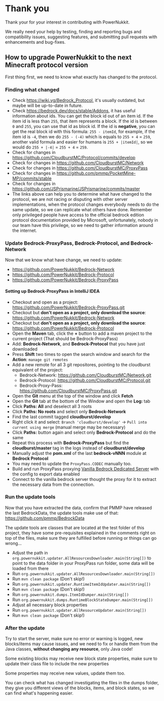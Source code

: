 # Thank you
Thank your for your interest in contributing with PowerNukkit.

We really need your help by testing, finding and reporting bugs and compatibility issues,
suggesting features, and submitting pull requests with enhancements and bug-fixes.

## How to upgrade PowerNukkit to the next Minecraft protocol version
First thing first, we need to know what exactly has changed to the protocol.

### Finding what changed
- Check https://wiki.vg/Bedrock_Protocol, it's usually outdated, but maybe will be up-to-date in future.
- Check https://bedrock.dev/docs/stable/Addons, it has useful information about ids.
  You can get the block id out of an item id. If the item id is less than `255`, that item represents a block.
  If the id is between `0` and `255`, you can use that id as block id. If the id is **negative**, you can
  get the real block id with this formula: `255 - itemId`, for example, if the item id is `-4`,
  then we do `255 - (-4)` which is equals to `255 + 4` = `259`, another valid formula and easier for humans
  is `255 + |itemId|`, so we would do `255 + |-4|` = `255 + 4` = `259`.
- Check for changes in https://github.com/CloudburstMC/Protocol/commits/develop
- Check for changes in https://github.com/CloudburstMC/Network
- Check for changes in https://github.com/CloudburstMC/ProxyPass
- Check for changes in https://github.com/pmmp/PocketMine-MP/commits/stable
- Check for changes in https://github.com/JSPrismarine/JSPrismarine/commits/master
- The links above can help you to determine what have changed to the protocol, we are not racing or disputing
  with other server implementations, when the protocol changes everybody needs to do the same update, so
  we can replicate what others have done. Remember only privileged people have access to the official
  bedrock edition protocol documentation provided by Microsoft, unfortunately, nobody in our team have this privilege,
  so we need to gather information around the internet.

### Update Bedrock-ProxyPass, Bedrock-Protocol, and Bedrock-Network
Now that we know what have change, we need to update:
- https://github.com/PowerNukkit/Bedrock-Network
- https://github.com/PowerNukkit/Bedrock-Protocol
- https://github.com/PowerNukkit/Bedrock-ProxyPass

#### Setting up Bedrock-ProxyPass in IntelliJ IDEA
- Checkout and open as a project: https://github.com/PowerNukkit/Bedrock-ProxyPass.git
- Checkout but **don't open as a project, only download the source**: https://github.com/PowerNukkit/Bedrock-Network
- Checkout but **don't open as a project, only download the source**: https://github.com/PowerNukkit/Bedrock-Protocol
- Open the **Maven** tab, click the **+** button to add a maven project to the current project (That should be Bedrock-ProxyPass)
- Add: **Bedrock-Network**, and **Bedrock-Protocol** that you have just downloaded
- Press **Shift** two times to open the search window and search for the **Action**: `manage git remotes`
- Add a new remote for all 3 git repositores, pointing to the cloudburst equivalent of the project:
    * Bedrock-Network: https://github.com/CloudburstMC/Network.git
    * Bedrock-Protocol: https://github.com/CloudburstMC/Protocol.git
    * Bedrock-Proxy-Pass: https://github.com/CloudburstMC/ProxyPass.git
- Open the **Git** menu at the top of the window and click **Fetch**
- Open the **Git** tab at the bottom of the Window and open the **Log: <project-name>** tab
- Click **Paths: All** and deselect all 3 roots
- Click **Paths: No roots** and select only **Bedrock-Network**
- Find the last commit tagged **cloudburst/develop**
- Right click it and select: `Branch 'cloudburst/develop'` -> `Pull into current using merge` (manual merge may be necessary)
- Click **Paths:** button again and select only **Bedrock-Protocol** and do the same
- Repeat this process with **Bedrock-ProxyPass** but find the **cloudburst/master** tag in the logs instead of **cloudburst/develop**
- Manually adjust the **pom.xml** of the last **bedrock-vNNN** module at **Bedrock Protocol** 
- You may need to update the `ProxyPass.CODEC` manually too.
- Build and run ProxyPass proxying [Vanilla Bedrock Dedicated Server](https://www.minecraft.net/en-us/download/server/bedrock)
  with the config to export data enabled
- Connect to the vanilla bedrock server thought the proxy for it to extract the necessary data from the connection.

### Run the update tools
Now that you have extracted the data, confirm that PMMP have released the last BedrockData,
the update tools make use of that: https://github.com/pmmp/BedrockData

The update tools are classes that are located at the test folder of this project,
they have some pre-requisites explained in the comments right on top of the files,
make sure they are fulfilled before running or things can go wrong...

- Adjust the path in `org.powernukkit.updater.AllResourcesDownloader.main(String[])` to point to
  the data folder in your ProxyPass run folder, some data will be loaded from there
- Run `org.powernukkit.updater.AllResourcesDownloader.main(String[])`
- Run `mvn clean package` (Don't skip!)
- Run `org.powernukkit.updater.RuntimeItemIdUpdater.main(String[])`
- Run `mvn clean package` (Don't skip!)
- Run `org.powernukkit.dumps.ItemIdDumper.main(String[])`
- Run `org.powernukkit.dumps.RuntimeBlockStateDumper.main(String[])`
- Adjust all necessary block properties
- Run `org.powernukkit.updater.AllResourceUpdater.main(String[])`
- Run `mvn clean package` (Don't skip!)

### After the update
Try to start the server, make sure no error or warning is logged,
new blocks/items may cause issues, and we need to fix or handle them
from the Java classes, **without changing any resource**, only Java code!

Some existing blocks may receive new block state properties, make sure
to update their class file to include the new properties

Some properties may receive new values, update them too.

You can check what has changed investigating the files in the dumps folder,
they give you different views of the blocks, items, and block states, so
we can find what's happening easier.
